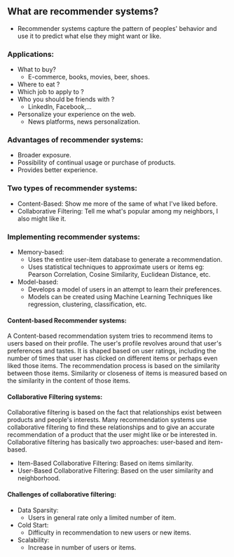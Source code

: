 ## What are recommender systems?
- Recommender systems capture the pattern of peoples' behavior and use it to predict what else they might want or like.

### Applications:
- What to buy?
    - E-commerce, books, movies, beer, shoes.
- Where to eat ?
- Which job to apply to ?
- Who you should be friends with ?
    - LinkedIn, Facebook,...
- Personalize your experience on the web.
    - News platforms, news personalization.

### Advantages of recommender systems:
- Broader exposure.
- Possibility of continual usage or purchase of products.
- Provides better experience.

### Two types of recommender systems:
- Content-Based: Show me more of the same of what I've liked before.
- Collaborative Filtering: Tell me what's popular among my neighbors, I also might like it.

### Implementing recommender systems:
- Memory-based: 
    - Uses the entire user-item database to generate a recommendation.
    - Uses statistical techniques to approximate users or items eg: Pearson Correlation, Cosine Similarity, Euclidean Distance, etc.
- Model-based:
    - Develops a model of users in an attempt to learn their preferences.
    - Models can be created using Machine Learning Techniques like regression, clustering, classification, etc.

#### Content-based Recommender systems:
A Content-based recommendation system tries to recommend items to users based on their profile. The user's profile revolves around that user's preferences and tastes. It is shaped based on user ratings, including the number of times that user has clicked on different items or perhaps even liked those items. The recommendation process is based on the similarity between those items. Similarity or closeness of items is measured based on the similarity in the content of those items. 

#### Collaborative Filtering systems:
Collaborative filtering is based on the fact that relationships exist between products and people's interests. Many recommendation systems use collaborative filtering to find these relationships and to give an accurate recommendation of a product that the user might like or be interested in. Collaborative filtering has basically two approaches: user-based and item-based.

- Item-Based Collaborative Filtering: Based on items similarity.
- User-Based Collaborative Filtering: Based on the user similarity and neighborhood.

#### Challenges of collaborative filtering:
- Data Sparsity:
    - Users in general rate only a limited number of item.
- Cold Start:
    - Difficulty in recommendation to new users or new items.
- Scalability:
    - Increase in number of users or items.

